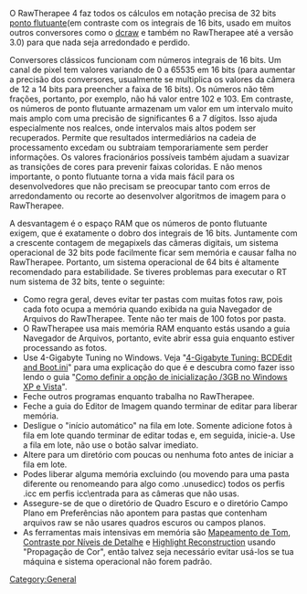 O RawTherapee 4 faz todos os cálculos em notação precisa de 32 bits
[ponto flutuante](https://en.wikipedia.org/wiki/Floating_point)(em
contraste com os integrais de 16 bits, usado em muitos outros
conversores como o [dcraw](https://en.wikipedia.org/wiki/Dcraw) e também
no RawTherapee até a versão 3.0) para que nada seja arredondado e
perdido.

Conversores clássicos funcionam com números integrais de 16 bits. Um
canal de pixel tem valores variando de 0 a 65535 em 16 bits (para
aumentar a precisão dos conversores, usualmente se multiplica os valores
da câmera de 12 a 14 bits para preencher a faixa de 16 bits). Os números
não têm frações, portanto, por exemplo, não há valor entre 102 e 103. Em
contraste, os números de ponto flutuante armazenam um valor em um
intervalo muito mais amplo com uma precisão de significantes 6 a 7
dígitos. Isso ajuda especialmente nos realces, onde intervalos mais
altos podem ser recuperados. Permite que resultados intermediários na
cadeia de processamento excedam ou subtraiam temporariamente sem perder
informações. Os valores fracionários possíveis também ajudam a suavizar
as transições de cores para prevenir faixas coloridas. E não menos
importante, o ponto flutuante torna a vida mais fácil para os
desenvolvedores que não precisam se preocupar tanto com erros de
arredondamento ou recorte ao desenvolver algoritmos de imagem para o
RawTherapee.

A desvantagem é o espaço RAM que os números de ponto flutuante exigem,
que é exatamente o dobro dos integrais de 16 bits. Juntamente com a
crescente contagem de megapixels das câmeras digitais, um sistema
operacional de 32 bits pode facilmente ficar sem memória e causar falha
no RawTherapee. Portanto, um sistema operacional de 64 bits é altamente
recomendado para estabilidade. Se tiveres problemas para executar o RT
num sistema de 32 bits, tente o seguinte:

- Como regra geral, deves evitar ter pastas com muitas fotos raw, pois
  cada foto ocupa a memória quando exibida na guia Navegador de Arquivos
  do RawTherapee. Tente não ter mais de 100 fotos por pasta.
- O RawTherapee usa mais memória RAM enquanto estás usando a guia
  Navegador de Arquivos, portanto, evite abrir essa guia enquanto
  estiver processando as fotos.
- Use 4-Gigabyte Tuning no Windows. Veja "[4-Gigabyte Tuning: BCDEdit
  and
  Boot.ini](http://msdn.microsoft.com/en-us/library/bb613473%28VS.85%29.aspx)"
  para uma explicação do que é e descubra como fazer isso lendo o guia
  "[Como definir a opção de inicialização /3GB no Windows XP e
  Vista](http://avatechsupport.blogspot.se/2008/03/how-to-set-3gb-startup-switch-in.html)".
- Feche outros programas enquanto trabalha no RawTherapee.
- Feche a guia do Editor de Imagem quando terminar de editar para
  liberar memória.
- Desligue o "início automático" na fila em lote. Somente adicione fotos
  à fila em lote quando terminar de editar todas e, em seguida,
  inicie-a. Use a fila em lote, não use o botão salvar imediato.
- Altere para um diretório com poucas ou nenhuma foto antes de iniciar a
  fila em lote.
- Podes liberar alguma memória excluindo (ou movendo para uma pasta
  diferente ou renomeando para algo como .unusedicc) todos os perfis
  .icc em perfis icc\entrada para as câmeras que não usas.
- Assegure-se de que o diretório de Quadro Escuro e o diretório Campo
  Plano em Preferências não apontem para pastas que contenham arquivos
  raw se não usares quadros escuros ou campos planos.
- As ferramentas mais intensivas em memória são [Mapeamento de
  Tom](Tone_Mapping "wikilink"), [Contraste por Níveis de
  Detalhe](Contrast_by_Detail_Levels "wikilink") e [Highlight
  Reconstruction](Exposure#Highlight_Reconstruction "wikilink") usando
  "Propagação de Cor", então talvez seja necessário evitar usá-los se
  tua máquina e sistema operacional não forem padrão.

[Category:General](Category:General "wikilink")